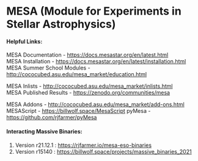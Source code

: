 # MESA (Module for Experiments in Stellar Astrophysics)

#### Helpful Links:

MESA Documentation - https://docs.mesastar.org/en/latest.html   
MESA Installation - https://docs.mesastar.org/en/latest/installation.html   
MESA Summer School Modules - http://cococubed.asu.edu/mesa_market/education.html      

MESA Inlists - http://cococubed.asu.edu/mesa_market/inlists.html  
MESA Published Results - https://zenodo.org/communities/mesa

MESA Addons - http://cococubed.asu.edu/mesa_market/add-ons.html  
MESAScript - https://billwolf.space/MesaScript
pyMesa - https://github.com/rjfarmer/pyMesa

#### Interacting Massive Binaries:
1) Version r21.12.1 : https://rjfarmer.io/mesa-eso-binaries
2) Version r15140 : https://billwolf.space/projects/massive_binaries_2021
